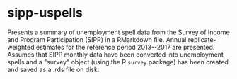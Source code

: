 # sipp-uspells
Presents a summary of unemployment spell data from the Survey of Income and Program Participation (SIPP) in a RMarkdown file. Annual replicate-weighted estimates for the reference period 2013--2017 are presented. Assumes that SIPP monthly data have been converted into unemployment spells and a "survey" object (using the R `survey` package) has been created and saved as a .rds file on disk.
